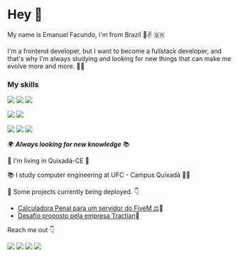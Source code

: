 # Hey 👋

My name is Emanuel Facundo, i'm from Brazil 👦✌ &#x1F1E7;&#x1F1F7;

I'm a frontend developer, but I want to become a fullstack developer, and that's why I'm always studying and looking for new things that can make me evolve more and more. 👨‍💻

### My skills

![](https://img.shields.io/badge/-ReactJs-61DAFB?logo=react&logoColor=white&style=flat) ![](https://img.shields.io/badge/-Redux-764ABC?logo=redux&logoColor=white&style=flat) ![](https://img.shields.io/badge/Node.js-43853D?style=flat&logo=node.js&logoColor=white)

![](https://img.shields.io/badge/-JavaScript-F7DF1E?logo=javascript&logoColor=white) ![](https://img.shields.io/badge/-TypeScript-3178C6?logo=typescript&logoColor=white)

![](https://img.shields.io/badge/-HTML-E34F26?logo=html5&logoColor=white) ![](https://img.shields.io/badge/-CSS-1572B6?logo=css3&logoColor=white) ![](https://img.shields.io/badge/-Sass-CC6699?logo=sass&logoColor=white)

🌍 ***Always looking for new knowledge*** 📚

📍 I'm living in Quixadá-CE 	🐔

📚 I study computer engineering at UFC - Campus Quixadá 👨‍💻

🚀 Some projects currently being deployed. 👇
* [Calculadora Penal para um servidor do FiveM ⚖](https://calculadora-penal-cddrp.vercel.app/)🚀
* [Desafio proposto pela empresa Tractian](https://desafio-tractian-by-emanuelf.vercel.app/)🚀

Reach me out 👇

[![](https://img.shields.io/badge/-@__manel.f-E4405F?style=flat&logo=instagram&logoColor=white&link=https://www.instagram.com/_manel.f/?hl=pt-br)](https://www.instagram.com/_manel.f/?hl=pt-br) [![](https://img.shields.io/badge/-Emanuel_Facundo-0077B5?style=flat&logo=linkedin&logoColor=white&link=https://www.linkedin.com/in/emanuelfacundo/)](https://www.linkedin.com/in/emanuelfacundo/) [![](https://img.shields.io/badge/-emanuel.facundo14@gmail.com-D14836?style=flat&logo=gmail&logoColor=white&link=mailto:emanuel.facundo14@gmail.com)](mailto:emanuel.facundo14@gmail.com) ![](https://img.shields.io/badge/-CREEDgg_3937-7289DA?style=flat&logo=discord&logoColor=white)

<!--
**EmanuelFacundo/EmanuelFacundo** is a ✨ _special_ ✨ repository because its `README.md` (this file) appears on your GitHub profile.

Here are some ideas to get you started:

- 🔭 I’m currently working on ...
- 🌱 I’m currently learning ...
- 👯 I’m looking to collaborate on ...
- 🤔 I’m looking for help with ...
- 💬 Ask me about ...
- 📫 How to reach me: ...
- 😄 Pronouns: ...
- ⚡ Fun fact: ...
-->

